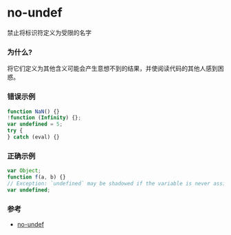 # no-undef

禁止将标识符定义为受限的名字

### 为什么?

将它们定义为其他含义可能会产生意想不到的结果，并使阅读代码的其他人感到困惑。

### 错误示例

```js
function NaN() {}
!function (Infinity) {};
var undefined = 5;
try {
} catch (eval) {}
```

### 正确示例

```js
var Object;
function f(a, b) {}
// Exception: `undefined` may be shadowed if the variable is never assigned a value.
var undefined;
```

### 参考

- [no-undef](https://eslint.org/docs/rules/no-undef)
